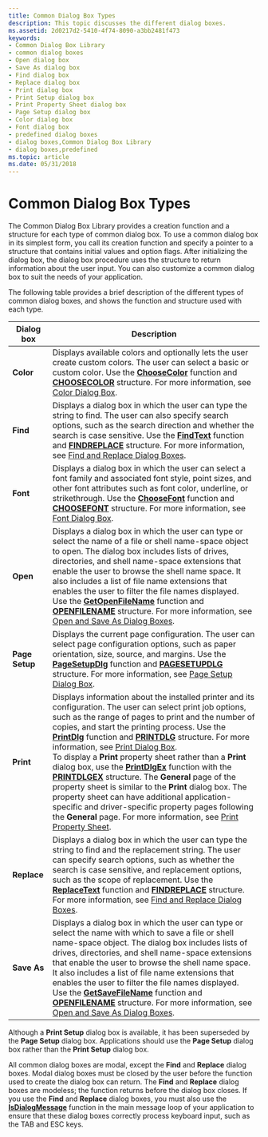 ```yaml
---
title: Common Dialog Box Types
description: This topic discusses the different dialog boxes.
ms.assetid: 2d0217d2-5410-4f74-8090-a3bb2481f473
keywords:
- Common Dialog Box Library
- common dialog boxes
- Open dialog box
- Save As dialog box
- Find dialog box
- Replace dialog box
- Print dialog box
- Print Setup dialog box
- Print Property Sheet dialog box
- Page Setup dialog box
- Color dialog box
- Font dialog box
- predefined dialog boxes
- dialog boxes,Common Dialog Box Library
- dialog boxes,predefined
ms.topic: article
ms.date: 05/31/2018
---
```


# Common Dialog Box Types

The Common Dialog Box Library provides a creation function and a structure for each type of common dialog box. To use a common dialog box in its simplest form, you call its creation function and specify a pointer to a structure that contains initial values and option flags. After initializing the dialog box, the dialog box procedure uses the structure to return information about the user input. You can also customize a common dialog box to suit the needs of your application.

The following table provides a brief description of the different types of common dialog boxes, and shows the function and structure used with each type.



| Dialog box                | Description                                                                                                                                                                                                                                                                                                                                                                                                                                                                                                                                                                                                                                                                                                                                                                                                                                                                             |
|---------------------------|-----------------------------------------------------------------------------------------------------------------------------------------------------------------------------------------------------------------------------------------------------------------------------------------------------------------------------------------------------------------------------------------------------------------------------------------------------------------------------------------------------------------------------------------------------------------------------------------------------------------------------------------------------------------------------------------------------------------------------------------------------------------------------------------------------------------------------------------------------------------------------------------|
| **Color**<br/>      | Displays available colors and optionally lets the user create custom colors. The user can select a basic or custom color. Use the [**ChooseColor**](/previous-versions/windows/desktop/legacy/ms646912(v=vs.85)) function and [**CHOOSECOLOR**](/windows/win32/api/commdlg/ns-commdlg-choosecolora~r1) structure. For more information, see [Color Dialog Box](color-dialog-box.md).<br/>                                                                                                                                                                                                                                                                                                                                                                                                                                                                                                                                                                      |
| **Find**<br/>       | Displays a dialog box in which the user can type the string to find. The user can also specify search options, such as the search direction and whether the search is case sensitive. Use the [**FindText**](/windows/desktop/api/Commdlg/nf-commdlg-findtexta) function and [**FINDREPLACE**](/windows/win32/api/commdlg/ns-commdlg-findreplacea) structure. For more information, see [Find and Replace Dialog Boxes](find-and-replace-dialog-boxes.md).<br/>                                                                                                                                                                                                                                                                                                                                                                                                                                                                                      |
| **Font**<br/>       | Displays a dialog box in which the user can select a font family and associated font style, point sizes, and other font attributes such as font color, underline, or strikethrough. Use the [**ChooseFont**](/windows/win32/api/commdlg/ns-commdlg-choosefonta) function and [**CHOOSEFONT**](/windows/win32/api/commdlg/ns-commdlg-choosefonta) structure. For more information, see [Font Dialog Box](font-dialog-box.md).<br/>                                                                                                                                                                                                                                                                                                                                                                                                                                                                                                                  |
| **Open**<br/>       | Displays a dialog box in which the user can type or select the name of a file or shell name-space object to open. The dialog box includes lists of drives, directories, and shell name-space extensions that enable the user to browse the shell name space. It also includes a list of file name extensions that enables the user to filter the file names displayed. Use the [**GetOpenFileName**](/windows/desktop/api/Commdlg/nf-commdlg-getopenfilenamea) function and [**OPENFILENAME**](/windows/win32/api/commdlg/ns-commdlg-openfilenamea) structure. For more information, see [Open and Save As Dialog Boxes](open-and-save-as-dialog-boxes.md).<br/>                                                                                                                                                                                                                                                                                     |
| **Page Setup**<br/> | Displays the current page configuration. The user can select page configuration options, such as paper orientation, size, source, and margins. Use the [**PageSetupDlg**](/previous-versions/windows/desktop/legacy/ms646937(v=vs.85)) function and [**PAGESETUPDLG**](/windows/win32/api/commdlg/ns-commdlg-pagesetupdlga) structure. For more information, see [Page Setup Dialog Box](page-setup-dialog-box.md).<br/>                                                                                                                                                                                                                                                                                                                                                                                                                                                                                                                                   |
| **Print**<br/>      | Displays information about the installed printer and its configuration. The user can select print job options, such as the range of pages to print and the number of copies, and start the printing process. Use the [**PrintDlg**](/previous-versions/windows/desktop/legacy/ms646940(v=vs.85)) function and [**PRINTDLG**](/windows/win32/api/commdlg/ns-commdlg-printdlga) structure. For more information, see [Print Dialog Box](print-dialog-box.md).<br/> To display a **Print** property sheet rather than a **Print** dialog box, use the [**PrintDlgEx**](/previous-versions/windows/desktop/legacy/ms646942(v=vs.85)) function with the [**PRINTDLGEX**](/windows/win32/api/commdlg/ns-commdlg-printdlgexa) structure. The **General** page of the property sheet is similar to the **Print** dialog box. The property sheet can have additional application-specific and driver-specific property pages following the **General** page. For more information, see [Print Property Sheet](print-property-sheet.md).<br/> |
| **Replace**<br/>    | Displays a dialog box in which the user can type the string to find and the replacement string. The user can specify search options, such as whether the search is case sensitive, and replacement options, such as the scope of replacement. Use the [**ReplaceText**](/windows/desktop/api/Commdlg/nf-commdlg-replacetexta) function and [**FINDREPLACE**](/windows/win32/api/commdlg/ns-commdlg-findreplacea) structure. For more information, see [Find and Replace Dialog Boxes](find-and-replace-dialog-boxes.md).<br/>                                                                                                                                                                                                                                                                                                                                                                                                                        |
| **Save As**<br/>    | Displays a dialog box in which the user can type or select the name with which to save a file or shell name-space object. The dialog box includes lists of drives, directories, and shell name-space extensions that enable the user to browse the shell name space. It also includes a list of file name extensions that enables the user to filter the file names displayed. Use the [**GetSaveFileName**](/windows/desktop/api/Commdlg/nf-commdlg-getsavefilenamea) function and [**OPENFILENAME**](/windows/win32/api/commdlg/ns-commdlg-openfilenamea) structure. For more information, see [Open and Save As Dialog Boxes](open-and-save-as-dialog-boxes.md).<br/>                                                                                                                                                                                                                                                                             |



 

Although a **Print Setup** dialog box is available, it has been superseded by the **Page Setup** dialog box. Applications should use the **Page Setup** dialog box rather than the **Print Setup** dialog box.

All common dialog boxes are modal, except the **Find** and **Replace** dialog boxes. Modal dialog boxes must be closed by the user before the function used to create the dialog box can return. The **Find** and **Replace** dialog boxes are modeless; the function returns before the dialog box closes. If you use the **Find** and **Replace** dialog boxes, you must also use the [**IsDialogMessage**](/windows/desktop/api/Winuser/nf-winuser-isdialogmessagea) function in the main message loop of your application to ensure that these dialog boxes correctly process keyboard input, such as the TAB and ESC keys.

 

